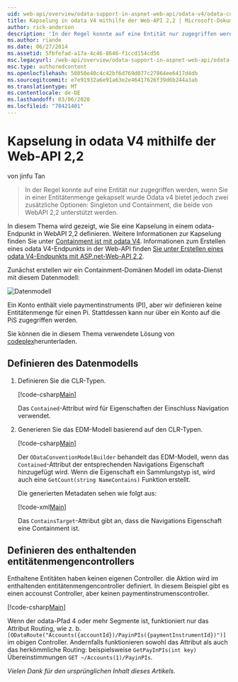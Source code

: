 ```yaml
---
uid: web-api/overview/odata-support-in-aspnet-web-api/odata-v4/odata-containment-in-web-api-22
title: Kapselung in odata V4 mithilfe der Web-API 2,2 | Microsoft-Dokumentation
author: rick-anderson
description: 'In der Regel konnte auf eine Entität nur zugegriffen werden, wenn Sie in einer Entitätenmenge gekapselt wurde Odata v4 bietet jedoch zwei zusätzliche Optionen: Singleton und con...'
ms.author: riande
ms.date: 06/27/2014
ms.assetid: 5fbfefad-a17a-4c46-8646-f1ccd154cd56
msc.legacyurl: /web-api/overview/odata-support-in-aspnet-web-api/odata-v4/odata-containment-in-web-api-22
msc.type: authoredcontent
ms.openlocfilehash: 50050e40c4c42bf6d769d077c27864ee6417d4db
ms.sourcegitcommit: e7e91932a6e91a63e2e46417626f39d6b244a3ab
ms.translationtype: MT
ms.contentlocale: de-DE
ms.lasthandoff: 03/06/2020
ms.locfileid: "78421401"
---
```

# <a name="containment-in-odata-v4-using-web-api-22"></a>Kapselung in odata V4 mithilfe der Web-API 2,2

von jinfu Tan

> In der Regel konnte auf eine Entität nur zugegriffen werden, wenn Sie in einer Entitätenmenge gekapselt wurde Odata v4 bietet jedoch zwei zusätzliche Optionen: Singleton und Containment, die beide von WebAPI 2,2 unterstützt werden.

In diesem Thema wird gezeigt, wie Sie eine Kapselung in einem odata-Endpunkt in WebAPI 2,2 definieren. Weitere Informationen zur Kapselung finden Sie unter [Containment ist mit odata V4](https://blogs.msdn.com/b/odatateam/archive/2014/03/13/containment-is-coming-with-odata-v4.aspx). Informationen zum Erstellen eines odata V4-Endpunkts in der Web-API finden [Sie unter Erstellen eines odata V4-Endpunkts mit ASP.net-Web-API 2,2](create-an-odata-v4-endpoint.md).

Zunächst erstellen wir ein Containment-Domänen Modell im odata-Dienst mit diesem Datenmodell:

![Datenmodell](odata-containment-in-web-api-22/_static/image1.png)

Ein Konto enthält viele paymentinstruments (PI), aber wir definieren keine Entitätenmenge für einen Pi. Stattdessen kann nur über ein Konto auf die PiS zugegriffen werden.

Sie können die in diesem Thema verwendete Lösung von [codeplex](https://aspnet.codeplex.com/SourceControl/latest#Samples/WebApi/OData/v4/ODataContainmentSample/)herunterladen.

## <a name="defining-the-data-model"></a>Definieren des Datenmodells

1. Definieren Sie die CLR-Typen.

    [!code-csharp[Main](odata-containment-in-web-api-22/samples/sample1.cs)]

    Das `Contained`-Attribut wird für Eigenschaften der Einschluss Navigation verwendet.
2. Generieren Sie das EDM-Modell basierend auf den CLR-Typen.

    [!code-csharp[Main](odata-containment-in-web-api-22/samples/sample2.cs)]

    Der `ODataConventionModelBuilder` behandelt das EDM-Modell, wenn das `Contained`-Attribut der entsprechenden Navigations Eigenschaft hinzugefügt wird. Wenn die Eigenschaft ein Sammlungstyp ist, wird auch eine `GetCount(string NameContains)` Funktion erstellt.

    Die generierten Metadaten sehen wie folgt aus:

    [!code-xml[Main](odata-containment-in-web-api-22/samples/sample3.xml?highlight=10)]

    Das `ContainsTarget`-Attribut gibt an, dass die Navigations Eigenschaft eine Containment ist.

## <a name="define-the-containing-entity-set-controller"></a>Definieren des enthaltenden entitätenmengencontrollers

Enthaltene Entitäten haben keinen eigenen Controller. die Aktion wird im enthaltenden entitätenmengencontroller definiert. In diesem Beispiel gibt es einen accounst Controller, aber keinen paymentinstrumenscontroller.

[!code-csharp[Main](odata-containment-in-web-api-22/samples/sample4.cs)]

Wenn der odata-Pfad 4 oder mehr Segmente ist, funktioniert nur das Attribut Routing, wie z. b. `[ODataRoute("Accounts({accountId})/PayinPIs({paymentInstrumentId})")]` im obigen Controller. Andernfalls funktionieren sowohl das Attribut als auch das herkömmliche Routing: beispielsweise `GetPayInPIs(int key)` Übereinstimmungen `GET ~/Accounts(1)/PayinPIs`.

*Vielen Dank für den ursprünglichen Inhalt dieses Artikels.*
